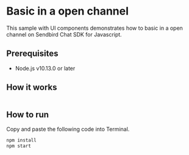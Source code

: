 # Basic in a open channel

This sample with UI components demonstrates how to basic in a open channel on Sendbird Chat SDK for Javascript.

## Prerequisites

+ Node.js v10.13.0 or later

## How it works

``` javascript
```

## How to run

Copy and paste the following code into Terminal.

``` bash
npm install
npm start
```
